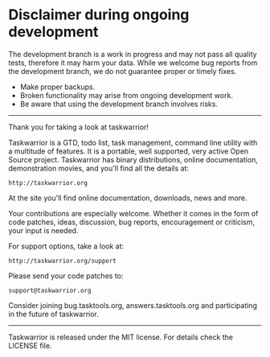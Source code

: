 # Disclaimer during ongoing development

The development branch is a work in progress and may not pass all quality tests,
therefore it may harm your data. While we welcome bug reports from the
development branch, we do not guarantee proper or timely fixes.

- Make proper backups.
- Broken functionality may arise from ongoing development work.
- Be aware that using the development branch involves risks.

---

Thank you for taking a look at taskwarrior!

Taskwarrior is a GTD, todo list, task management, command line utility with a
multitude of features. It is a portable, well supported, very active Open
Source project. Taskwarrior has binary distributions, online documentation,
demonstration movies, and you'll find all the details at:

    http://taskwarrior.org

At the site you'll find online documentation, downloads, news and more.

Your contributions are especially welcome. Whether it comes in the form of
code patches, ideas, discussion, bug reports, encouragement or criticism, your
input is needed.

For support options, take a look at:

    http://taskwarrior.org/support

Please send your code patches to:

    support@taskwarrior.org

Consider joining bug.tasktools.org, answers.tasktools.org and participating in
the future of taskwarrior.

---

Taskwarrior is released under the MIT license. For details check the LICENSE
file.
